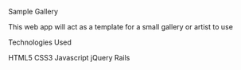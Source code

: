 Sample Gallery

This web app will act as a template for a small gallery or artist to use

Technologies Used

HTML5
CSS3
Javascript
jQuery
Rails